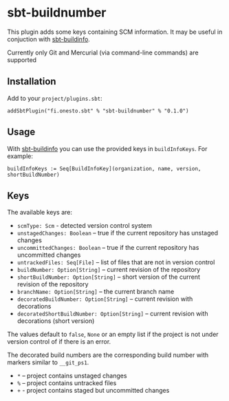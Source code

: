sbt-buildnumber
===============

This plugin adds some keys containing SCM information. It may be useful in
conjuction with [sbt-buildinfo](https://github.com/sbt/sbt-buildinfo).

Currently only Git and Mercurial (via command-line commands) are supported

Installation
------------

Add to your `project/plugins.sbt`:

    addSbtPlugin("fi.onesto.sbt" % "sbt-buildnumber" % "0.1.0")


Usage
-----

With [sbt-buildinfo](https://github.com/sbt/sbt-buildinfo) you can use the
provided keys in `buildInfoKeys`. For example:

    buildInfoKeys := Seq[BuildInfoKey](organization, name, version, shortBuildNumber)


Keys
----

The available keys are:

* `scmType: Scm` - detected version control system
* `unstagedChanges: Boolean` – true if the current repository has unstaged changes
* `uncommittedChanges: Boolean` – true if the current repository has uncommitted changes
* `untrackedFiles: Seq[File]` – list of files that are not in version control
* `buildNumber: Option[String]` – current revision of the repository
* `shortBuildNumber: Option[String]` – short version of the current revision of the repository
* `branchName: Option[String]` – the current branch name
* `decoratedBuildNumber: Option[String]` – current revision with decorations
* `decoratedShortBuildNumber: Option[String]` – current revision with decorations (short version)

The values default to `false`, `None` or an empty list if the project is not under version
control of if there is an error.

The decorated build numbers are the corresponding build number with markers similar
to `__git_ps1`.

* `*` – project contains unstaged changes
* `%` – project contains untracked files
* `+` - project contains staged but uncommitted changes
